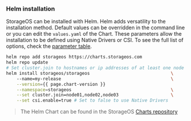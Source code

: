### Helm installation

StorageOS can be installed with Helm. Helm adds versatility to the installation
method. Default values can be overridden in the command line or you can edit
the `values.yaml` of the Chart. These parameters allow the installation to be
defined using Native Drivers or CSI. To see the full list of options, check
the [parameter
table](https://github.com/storageos/charts/tree/master/stable/storageos#configuration).

```bash
helm repo add storageos https://charts.storageos.com
helm repo update
# Set cluster.join to hostnames or ip addresses of at least one node
helm install storageos/storageos                               \ 
    --name=my-release                                          \
    --version={{ page.chart-version }}                                            \
    --namespace=storageos                                      \
    --set cluster.join=node01,node02,node03                    \
    --set csi.enable=true # Set to false to use Native Drivers
```

> The Helm Chart can be found in the StorageOS [Charts
> repository](https://github.com/storageos/charts)
